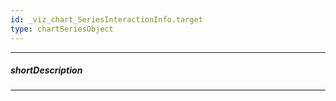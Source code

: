 ```yaml
---
id: _viz_chart_SeriesInteractionInfo.target
type: chartSeriesObject
---
```

---
##### shortDescription
<!-- Description goes here -->

---
<!-- Description goes here -->